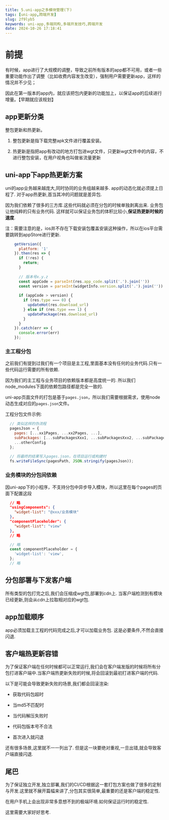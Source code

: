 ```yaml
---
title: 5.uni-app之多模块管理(下)
tags: [uni-app,跨端开发]
slug: 2f9lyb5
keywords: uni-app,多端同构,多端开发技巧,跨端开发
date: 2024-10-26 17:18:41
---
```


# 前提

有时候，app进行了大规模的调整，导致之前所有版本的app都不可用，或者一些重要功能作出了调整（比如收费内容发生改变），强制用户需要更新app，这样的情况并不少见；

因此在第一版本的app内，就应该把包内更新的功能加上，以保证app的后续进行增量。【早期就应该规划】

## app更新分类

整包更新和热更新。

1. 整包更新是指下载完整apk文件进行覆盖安装。

2. 热更新是指把app有改动的地方打包进wgt文件，只更新wgt文件中的内容，不进行整包安装，在用户视角也叫做省流量更新

## uni-app下app热更新方案

uni的app业务越来越庞大,同时协同的业务组越来越多. app的动态化就必须提上日程了.
对于app热更新,首当其冲的问题就是差异包.

因为我们依赖了很多的三方库.这些代码就必须在分包的时候单独剥离出来.
业务包让他纯粹的只有业务代码. 这样就可以保证业务包的体积比较小,**保证热更新时候的速度**.

注：需要注意的是，ios并不存在下载安装包覆盖安装这种操作，所以在ios平台需要跳转到appStore进行更新.

```js
    getVersion({
      platform: '1'
    }).then(res => {
      if (!res) {
        return;
      }
      
      // 版本号x.y.z
      const appCode = parseInt(res.app_code.split('.').join(''))
      const version = parseInt(widgetInfo.version.split('.').join(''))
  
      if (appCode > version) { 
        if (res.type === 0) { 
          updateHot(res.download_url)
        } else if (res.type === 1) { 
          updatePackage(res.download_url)
        }
      }
    }).catch(err => {
      console.error(err)
    });
```

### 主工程分包
之前我们有提到过我们有一个项目是主工程,里面基本没有任何的业务代码.只有一些代码运行需要的所有依赖.

因为我们的主工程与业务项目的依赖版本都是高度统一的.
所以我们node_modules下面的依赖包路径都是完全一致的.

uni-app页面文件的打包是基于`pages.json`，所以我们需要根据需求，使用node动态生成对应的`pages.json`文件。


工程分包文件示例:

```js
  // 类似这样的伪流程
  pagesJson = {
    pages: [...xx1Pages, ...xx2Pages, ...],
    subPackages: [...subPackagesXxx1, ...subPackagesXxx2, ...subPackagesXxx3],
    ...otherConfig
  };
 
  // 将最终的结果写入pages.json，在项目运行或构建时
  fs.writeFileSync(pagesPath, JSON.stringify(pagesJson));

```

### 业务模块的分包间依赖

因uni-app下的小程序，不支持分包中异步导入模块，所以这里在每个pages的页面下配置这段

```json
  // 略
  "usingComponents": {
    "widget-list": "@xxx/业务模块"
  },
  "componentPlaceholder": {
    "widget-list": "view"
  },
  // 略
```

```ts
  // 略
  const componentPlaceholder = {
    'widget-list': 'view',
  };
  // 略
```


## 分包部署与下发客户端

所有类型的包打完之后,我们会压缩成wgt包,部署到cdn上.
当客户端检测到有模块已经更新,则会从cdn上拉取相对应的wgt包.

## app加载顺序
app必须加载主工程的代码完成之后,才可以加载业务包.
这是必要条件,不然会直接闪退.

## 客户端热更新容错

为了保证客户端在任何时候都可以正常运行,我们会在客户端发版的时候将所有分包打进客户端中.当客户端热更新失败的时候,将会回滚到最初打进客户端的代码.

以下是可能会导致更新失败的场景,我们都会回滚渲染:

* 获取代码包超时

* 当md5不匹配时

* 当代码解压失败时

* 代码包版本号不合法

* 首次进入就闪退

还有很多场景,这里就不一一列出了.
但是这一块要绝对重视,一旦出错,就会导致客户端直接闪退.

## 尾巴
为了保证独立开发,独立部署,我们的CI/CD根据这一套打包方案也做了很多的定制与开发.这里就不展开篇幅来讲了,分包其实很简单,最重要的还是客户端的稳定性.

在用户手机上会出现非常多意想不到的极端环境.如何保证运行时的稳定性.

这里需要大家好好思考.
